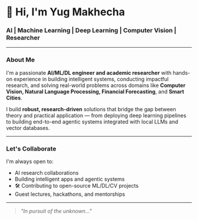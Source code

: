 # 👋 Hi, I'm Yug Makhecha

###  AI |  Machine Learning |  Deep Learning |  Computer Vision |  Researcher

---

###  About Me

I'm a passionate **AI/ML/DL engineer and academic researcher** with hands-on experience in building intelligent systems, conducting impactful research, and solving real-world problems across domains like **Computer Vision, Natural Language Processing, Financial Forecasting**, and **Smart Cities**.

I build **robust, research-driven** solutions that bridge the gap between theory and practical application — from deploying deep learning pipelines to building end-to-end agentic systems integrated with local LLMs and vector databases.

---

###  Let's Collaborate

I'm always open to:
-  AI research collaborations  
-  Building intelligent apps and agentic systems  
- 🛠 Contributing to open-source ML/DL/CV projects  
-  Guest lectures, hackathons, and mentorships

---


> _"In pursuit of the unknown..."_ 


